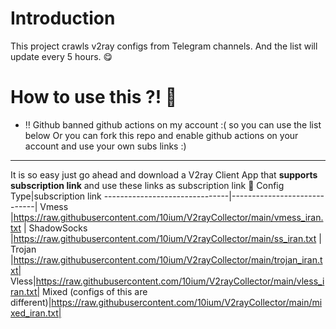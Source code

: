 # Introduction

This project crawls v2ray configs from Telegram channels. And the list will update every 5 hours. 😋

# How to use this ?! 🤔


- ‼ Github banned github actions on my account :( so you can use the list below Or you can fork this repo and enable github actions on your account and use your own subs links :) 
-------------------------------

It is so easy just go ahead and download a V2ray Client App that **supports subscription link** and use these links as subscription link 🤩
Config Type|subscription link
-------------------------------|-----------------------------|
Vmess         |https://raw.githubusercontent.com/10ium/V2rayCollector/main/vmess_iran.txt      |
ShadowSocks        |https://raw.githubusercontent.com/10ium/V2rayCollector/main/ss_iran.txt  |
Trojan |https://raw.githubusercontent.com/10ium/V2rayCollector/main/trojan_iran.txt|
Vless|https://raw.githubusercontent.com/10ium/V2rayCollector/main/vless_iran.txt|
Mixed (configs of this are different)|https://raw.githubusercontent.com/10ium/V2rayCollector/main/mixed_iran.txt|
